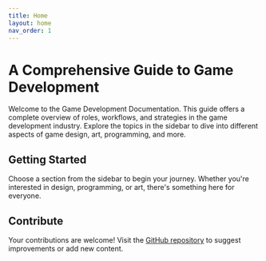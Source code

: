 ```yaml
---
title: Home
layout: home
nav_order: 1
---
```


# A Comprehensive Guide to Game Development

Welcome to the Game Development Documentation. This guide offers a complete overview of roles, workflows, and strategies in the game development industry. Explore the topics in the sidebar to dive into different aspects of game design, art, programming, and more.

## Getting Started

Choose a section from the sidebar to begin your journey. Whether you're interested in design, programming, or art, there's something here for everyone.

## Contribute

Your contributions are welcome! Visit the [GitHub repository](https://github.com/Mehendysis/GameDevelopment) to suggest improvements or add new content.

